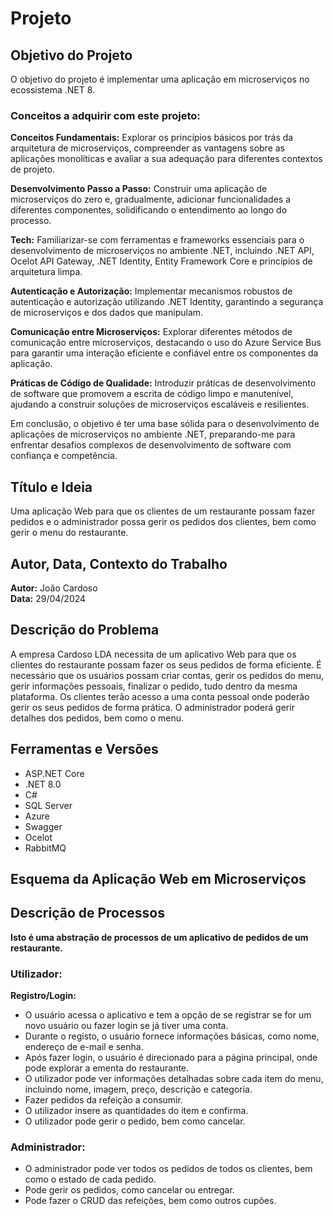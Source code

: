 # Projeto

## Objetivo do Projeto

O objetivo do projeto é implementar uma aplicação em microserviços no ecossistema .NET 8.

### Conceitos a adquirir com este projeto:

**Conceitos Fundamentais:** Explorar os princípios básicos por trás da arquitetura de microserviços, compreender as vantagens sobre as aplicações monolíticas e avaliar a sua adequação para diferentes contextos de projeto.

**Desenvolvimento Passo a Passo:** Construir uma aplicação de microserviços do zero e, gradualmente, adicionar funcionalidades a diferentes componentes, solidificando o entendimento ao longo do processo.

**Tech:** Familiarizar-se com ferramentas e frameworks essenciais para o desenvolvimento de microserviços no ambiente .NET, incluindo .NET API, Ocelot API Gateway, .NET Identity, Entity Framework Core e princípios de arquitetura limpa.

**Autenticação e Autorização:** Implementar mecanismos robustos de autenticação e autorização utilizando .NET Identity, garantindo a segurança de microserviços e dos dados que manipulam.

**Comunicação entre Microserviços:** Explorar diferentes métodos de comunicação entre microserviços, destacando o uso do Azure Service Bus para garantir uma interação eficiente e confiável entre os componentes da aplicação.

**Práticas de Código de Qualidade:** Introduzir práticas de desenvolvimento de software que promovem a escrita de código limpo e manutenível, ajudando a construir soluções de microserviços escaláveis e resilientes.

Em conclusão, o objetivo é ter uma base sólida para o desenvolvimento de aplicações de microserviços no ambiente .NET, preparando-me para enfrentar desafios complexos de desenvolvimento de software com confiança e competência.

## Título e Ideia

Uma aplicação Web para que os clientes de um restaurante possam fazer pedidos e o administrador possa gerir os pedidos dos clientes, bem como gerir o menu do restaurante.

## Autor, Data, Contexto do Trabalho

**Autor:** João Cardoso  
**Data:** 29/04/2024

## Descrição do Problema

A empresa Cardoso LDA necessita de um aplicativo Web para que os clientes do restaurante possam fazer os seus pedidos de forma eficiente. É necessário que os usuários possam criar contas, gerir os pedidos do menu, gerir informações pessoais, finalizar o pedido, tudo dentro da mesma plataforma. Os clientes terão acesso a uma conta pessoal onde poderão gerir os seus pedidos de forma prática. O administrador poderá gerir detalhes dos pedidos, bem como o menu.

## Ferramentas e Versões

- ASP.NET Core
- .NET 8.0
- C#
- SQL Server
- Azure
- Swagger
- Ocelot
- RabbitMQ

## Esquema da Aplicação Web em Microserviços

## Descrição de Processos

**Isto é uma abstração de processos de um aplicativo de pedidos de um restaurante.**

### Utilizador:

**Registro/Login:**

- O usuário acessa o aplicativo e tem a opção de se registrar se for um novo usuário ou fazer login se já tiver uma conta.
- Durante o registo, o usuário fornece informações básicas, como nome, endereço de e-mail e senha.
- Após fazer login, o usuário é direcionado para a página principal, onde pode explorar a ementa do restaurante.
- O utilizador pode ver informações detalhadas sobre cada item do menu, incluindo nome, imagem, preço, descrição e categoria.
- Fazer pedidos da refeição a consumir.
- O utilizador insere as quantidades do item e confirma.
- O utilizador pode gerir o pedido, bem como cancelar.

### Administrador:

- O administrador pode ver todos os pedidos de todos os clientes, bem como o estado de cada pedido.
- Pode gerir os pedidos, como cancelar ou entregar.
- Pode fazer o CRUD das refeições, bem como outros cupões.
